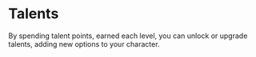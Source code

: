 # Talents

By spending talent points, earned each level, you can unlock or upgrade talents,
adding new options to your character.
